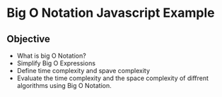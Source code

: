 # Big O Notation Javascript Example

## Objective 
* What is big O Notation?
* Simplify Big O Expressions 
* Define time complexity and spave complexity
* Evaluate the time complexity and the space complexity of diffrent algorithms using Big O Notation.

